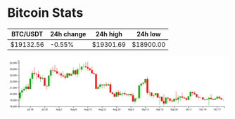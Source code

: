 # Bitcoin Stats

BTC/USDT|24h change|24h high|24h low|
|---|---|---|---|
|$19132.56|-0.55%|$19301.69|$18900.00|

<img src="./chart.svg">
